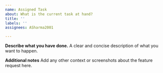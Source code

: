 ```yaml
---
name: Assigned Task
about: What is the current task at hand?
title: ''
labels: ''
assignees: ASharma2001

---
```


**Describe what you have done.**
A clear and concise description of what you want to happen.

**Additional notes**
Add any other context or screenshots about the feature request here.
